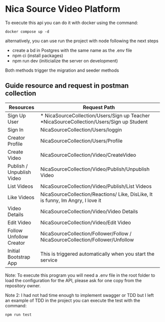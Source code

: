 # Nica Source Video Platform

To execute this api you can do it with docker using the command: 

    docker compose up -d

alternatively, you can use run the project with node following the next steps

- create a bd in Postgres with the same name as the .env file
- npm ci (install packages)
- npm run dev (initicialize the server on development)

Both methods trigger the migration and seeder methods

<h2>Guide resource and request in postman collection</h2>

| Resources | Request Path |
| -------- | ------- |
| Sign Up User | * NicaSourceCollection/Users/Sign up Teacher *NicaSourceCollection/Users/Sign up Student |
| Sign In | NicaSourceCollection/Users/loggin |
| Creator Profile | NicaSourceCollection/Users/Profile |
|Create Video | NicaSourceCollection/Video/CreateVideo|
|Publish / Unpublish Video | NicaSourceCollection/Video/Publish/Unpublish Video |
|List Videos | NicaSourceCollection/Video/Publish/List Videos |
|Like Videos | NicaSourceCollection/Reactions/ Like, DisLike, It is funny, Im Angry, I love it |
|Video Details | NicaSourceCollection/Video/Video Details |
|Edit Video | NicaSourceCollection/Video/Edit Video |
|Follow Unfollow Creator | NicaSourceCollection/Follower/Follow / NicaSourceCollection/Follower/Unfollow |
|Initial Bootstrap App | This is triggered automatically when you start the service |


Note: To execute this program you will need a .env file in the root folder to load the configuration for the API, please ask for one copy from the repository owner.

Note 2: I had not had time enough to implement swagger or TDD but I left an example of TDD in the project you can execute the test with the command:
        
    npm run test